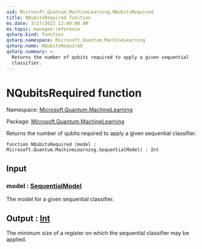 ```yaml
---
uid: Microsoft.Quantum.MachineLearning.NQubitsRequired
title: NQubitsRequired function
ms.date: 3/27/2022 12:00:00 AM
ms.topic: managed-reference
qsharp.kind: function
qsharp.namespace: Microsoft.Quantum.MachineLearning
qsharp.name: NQubitsRequired
qsharp.summary: >-
  Returns the number of qubits required to apply a given sequential
  classifier.
---
```


# NQubitsRequired function

Namespace: [Microsoft.Quantum.MachineLearning](xref:Microsoft.Quantum.MachineLearning)

Package: [Microsoft.Quantum.MachineLearning](https://nuget.org/packages/Microsoft.Quantum.MachineLearning)


Returns the number of qubits required to apply a given sequentialclassifier.

```qsharp
function NQubitsRequired (model : Microsoft.Quantum.MachineLearning.SequentialModel) : Int
```


## Input

### model : [SequentialModel](xref:Microsoft.Quantum.MachineLearning.SequentialModel)

The model for a given sequential classifier.



## Output : [Int](xref:microsoft.quantum.qsharp.valueliterals#int-literals)

The minimum size of a register on which the sequential classifiermay be applied.